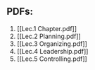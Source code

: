 ## PDFs:
1. [[Lec.1 Chapter.pdf]]
2. [[Lec.2 Planning.pdf]]
3. [[Lec.3 Organizing.pdf]]
4. [[Lec.4 Leadership.pdf]]
5. [[Lec.5 Controlling.pdf]]